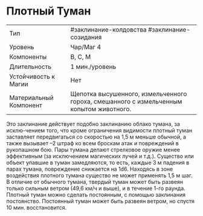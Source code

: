 # Плотный Туман

|                        |                                                                                         |
| ---------------------- | --------------------------------------------------------------------------------------- |
| Тип                    | #заклинание-колдовства #заклинание-созидания                                            | 
| Уровень                | Чар/Маг 4                                                                               |
| Компоненты             | В, С, М                                                                                 |
| Длительность           | 1 мин./уровень                                                                          |
| Устойчивость к Магии   | Нет                                                                                     |
| Материальный Компонент | Щепотка высушенного, измельченного гороха, смешанного с измельченным копытом животного. |

 Это заклинание действует подобно заклинанию облако тумана, за исклю-чением того, что кроме ограничения видимости плотный туман заставляет передвигаться со скоростью на 1,5 м меньше обычной, а также вызывает –2 штраф ко всем броскам атак и повреждений в рукопашном бою. Пары тумана делают стрелковое оружие менее эффективным (за исключением магических лучей и т.д.). Существо или объект упавшие в туман замедляются, то есть, каждые 3 м падения в парах тумана, повреждение снижается на 1d6. Находясь в зоне воздействия плотного тумана существо не может применять 1,5 м шаг. В отличие от обычного тумана, твердый туман может быть развеян только сильным ветром (49,6 км/ч и выше), и в течение 1-го раунда. Плотный туман можно сделать постоянным, с помощью заклинания постоянство. Постоянный туман может быть развеян ветром, но спустя 10 мин. восстановится. 
